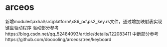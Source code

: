 # arceos
新增modules\axhal\src\platform\x86_pc\ps2_key.rs文件，通过增加映射表实现键盘驱动程序
驱动部分参考https://blog.csdn.net/qq_52484093/article/details/122083411
中断部分参考https://github.com/dooooling/arceos/tree/keyboard
